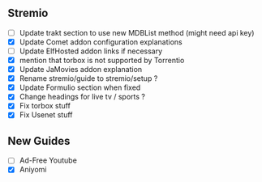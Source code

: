## Stremio

- [ ] Update trakt section to use new MDBList method (might need api key) 
- [x] Update Comet addon configuration explanations
- [ ] Update ElfHosted addon links if necessary
- [x] mention that torbox is not supported by Torrentio
- [x] Update JaMovies addon explanation 
- [x] Rename stremio/guide to stremio/setup ?
- [x] Update Formulio section when fixed 
- [x] Change headings for live tv / sports ? 
- [x] Fix torbox stuff
- [x] Fix Usenet stuff

## New Guides 

- [ ] Ad-Free Youtube
- [x] Aniyomi 
